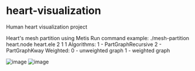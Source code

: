 heart-visualization
===================

Human heart visualization project

Heart's mesh partition using Metis
Run command example: ./mesh-partition heart.node heart.ele 2 1 1
Algorithms:
1 - PartGraphRecursive
2 - PartGraphKway
Weighted:
0 - unweighted graph
1 - weighted graph

![image](https://user-images.githubusercontent.com/8086943/220367466-e3c7a680-12b2-4c5f-8ff2-c4c04bc7d5c1.png)
![image](https://user-images.githubusercontent.com/8086943/220367251-e3c82798-8aa7-4161-ab9b-8d1f9c921e5f.png)
